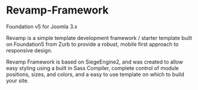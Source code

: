 Revamp-Framework
================

Foundation v5 for Joomla 3.x

Revamp is a simple template development framework / starter template built on Foundation5 from Zurb to provide a robust, mobile first approach to responsive design.

Revamp Framework is based on SiegeEngine2, and was created to allow easy styling using a built in Sass Compiler, complete control of module positions, sizes, and colors, and a easy to use template on which to build your site.